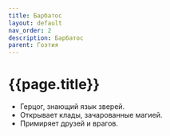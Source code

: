 ```yaml
---
title: Барбатос
layout: default
nav_order: 2
description: Барбатос
parent: Гоэтия
---
```


# {{page.title}}

- Герцог, знающий язык зверей.
- Открывает клады, зачарованные магией.
- Примиряет друзей и врагов.
